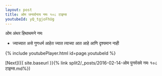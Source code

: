 ```yaml
---
layout: post
title: ओम जनार्दनाय नमः १०८ टाइम्स
youtubeId: yQ_tgjoFhUg
---
```

 
 
 ओम अंथर हिथाथमने नमः  
 
 -  ज्याच्यात असे गुणधर्म आहेत ज्यात त्याच्या आत आहे आणि दृश्यमान नाही 
 
  
 
  
 
 
 
 
 
 


{% include youtubePlayer.html id=page.youtubeId %}
 
[Next]({{ site.baseurl }}{% link  split2/_posts/2016-02-14-ओम पुनर्वसवे नमः १०८ टाइम्स.md%})
 
